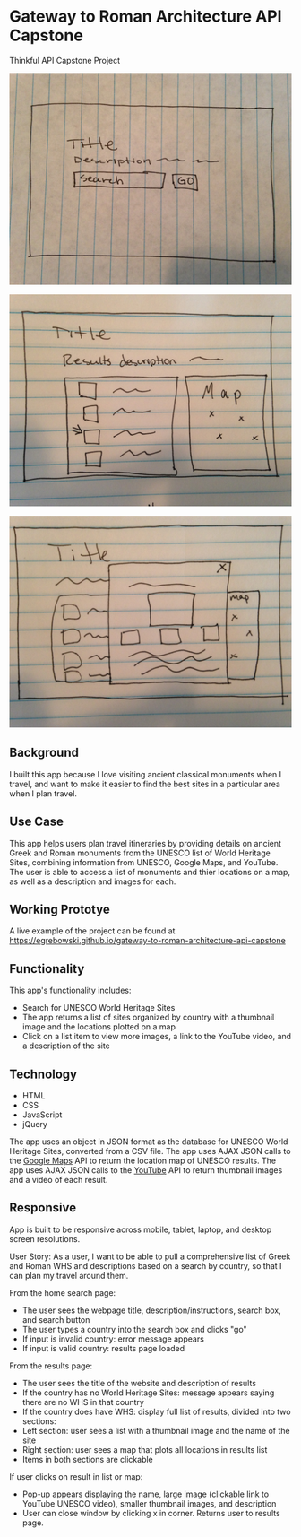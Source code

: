 # Gateway to Roman Architecture API Capstone
Thinkful API Capstone Project

![landing page](https://github.com/EGrebowski/gateway-to-roman-architecture-api-capstone/blob/master/github-images/user-story-1.JPG)

![results page](https://github.com/EGrebowski/gateway-to-roman-architecture-api-capstone/blob/master/github-images/user-story-2.JPG)

![detailed results section](https://github.com/EGrebowski/gateway-to-roman-architecture-api-capstone/blob/master/github-images/user-story-3.JPG)

## Background

I built this app because I love visiting ancient classical monuments when I travel, and want to make it easier to find the best sites in a particular area when I plan travel.

## Use Case
This app helps users plan travel itineraries by providing details on ancient Greek and Roman monuments from the UNESCO list of World Heritage Sites, combining information from UNESCO, Google Maps, and YouTube. The user is able to access a list of monuments and thier locations on a map, as well as a description and images for each.

## Working Prototye
A live example of the project can be found at https://egrebowski.github.io/gateway-to-roman-architecture-api-capstone

## Functionality
This app's functionality includes:
* Search for UNESCO World Heritage Sites
* The app returns a list of sites organized by country with a thumbnail image and the locations plotted on a map
* Click on a list item to view more images, a link to the YouTube video, and a description of the site

## Technology
* HTML
* CSS
* JavaScript
* jQuery


The app uses an object in JSON format as the database for UNESCO World Heritage Sites, converted from a CSV file.
The app uses AJAX JSON calls to the <a href="https://maps.googleapis.com">Google Maps</a> API to return the location map of UNESCO results.
The app uses AJAX JSON calls to the <a href="https://www.googleapis.com/youtube/v3/search">YouTube</a> API to return thumbnail images and a video of each result.

## Responsive
App is built to be responsive across mobile, tablet, laptop, and desktop screen resolutions.


User Story: As a user, I want to be able to pull a comprehensive list of Greek and Roman WHS and descriptions based on a search by country, so that I can plan my travel around them.

From the home search page:
* The user sees the webpage title, description/instructions, search box, and search button
* The user types a country into the search box and clicks "go"
* If input is invalid country: error message appears
* If input is valid country: results page loaded

From the results page:
* The user sees the title of the website and description of results
* If the country has no World Heritage Sites: message appears saying there are no WHS in that country
* If the country does have WHS: display full list of results, divided into two sections:
* Left section: user sees a list with a thumbnail image and the name of the site
* Right section: user sees a map that plots all locations in results list
* Items in both sections are clickable

If user clicks on result in list or map:
* Pop-up appears displaying the name, large image (clickable link to YouTube UNESCO video), smaller thumbnail images, and description
* User can close window by clicking x in corner. Returns user to results page.
